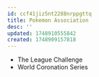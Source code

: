 ```yaml
---
id: ccf41jiz5nt2288nrppgttq
title: Pokemon Association
desc: ''
updated: 1748910555842
created: 1748909157818
---
```


- The League Challenge
- World Coronation Series
